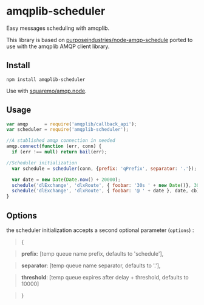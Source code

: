 amqplib-scheduler
==================
Easy messages scheduling with amqplib.

This library is based on [purposeindustries/node-amqp-schedule](https://github.com/purposeindustries/node-amqp-schedule) ported to use with the  amqplib AMQP client library.

Install
-------

```
npm install amqplib-scheduler
```

Use with [squaremo/amqp.node](https://github.com/squaremo/amqp.node).

Usage
-----

```js
var amqp	  = require('amqplib/callback_api');
var scheduler = require('amqplib-scheduler');

//A stablished amqp connection in needed
amqp.connect(function (err, conn) {
  if (err !== null) return bail(err);

//Scheduler initialization
  var schedule = scheduler(conn, {prefix: 'qPrefix', separator: '.'});

  var date = new Date(Date.now() + 20000);
  schedule('dlExchange', 'dlxRoute', { foobar: '30s ' + new Date()}, 30000, cb);
  schedule('dlExchange', 'dlxRoute', { foobar: '@ ' + date }, date, cb);
}
```

Options
-------

the scheduler initialization accepts a second optional parameter (`options`) :

>{

>	**prefix**: 	[temp queue name prefix, defaults to 'schedule'],

> 	**separator**: 	[temp queue name separator, defaults to '.'],

>  **threshold**: 	[temp queue expires after delay + threshold, defaults to 10000]

>}